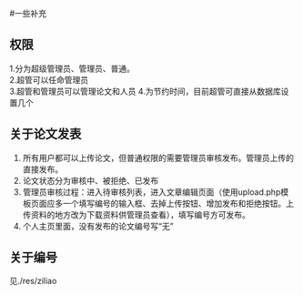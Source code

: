 #一些补充

## 权限
1.分为超级管理员、管理员、普通。  
2.超管可以任命管理员  
3.超管和管理员可以管理论文和人员
4.为节约时间，目前超管可直接从数据库设置几个

## 关于论文发表
1. 所有用户都可以上传论文，但普通权限的需要管理员审核发布。管理员上传的直接发布。
2. 论文状态分为审核中、被拒绝、已发布
3. 管理员审核过程：进入待审核列表，进入文章编辑页面（使用upload.php模板页面应多一个填写编号的输入框、去掉上传按钮、增加发布和拒绝按钮。上传资料的地方改为下载资料供管理员查看），填写编号方可发布。
4. 个人主页里面，没有发布的论文编号写“无”

## 关于编号
见./res/ziliao
